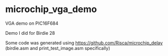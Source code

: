 # microchip_vga_demo
VGA demo on PIC16F684

Demo I did for Birdie 28

Some code was generated using https://github.com/Risca/microchip_delay (birdie.asm and print_test_image.asm specifically)
